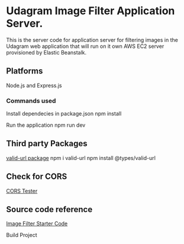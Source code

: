 # Udagram Image Filter Application Server.
This is the server code for application server for filtering images in the Udagram
web application that will run on it own AWS EC2 server provisioned by Elastic Beanstalk.


## Platforms
Node.js and Express.js

### Commands used
Install dependecies in package.json
npm install

Run the application
npm run dev


## Third party Packages
[valid-url package](https://www.npmjs.com/package/valid-url)
npm i valid-url
 npm install @types/valid-url

## Check for CORS
[CORS Tester](https://cors-test.codehappy.dev)


## Source code reference
[Image Filter Starter Code](https://github.com/udacity/cloud-developer/tree/master/course-02/project/image-filter-starter-code)


Build Project


